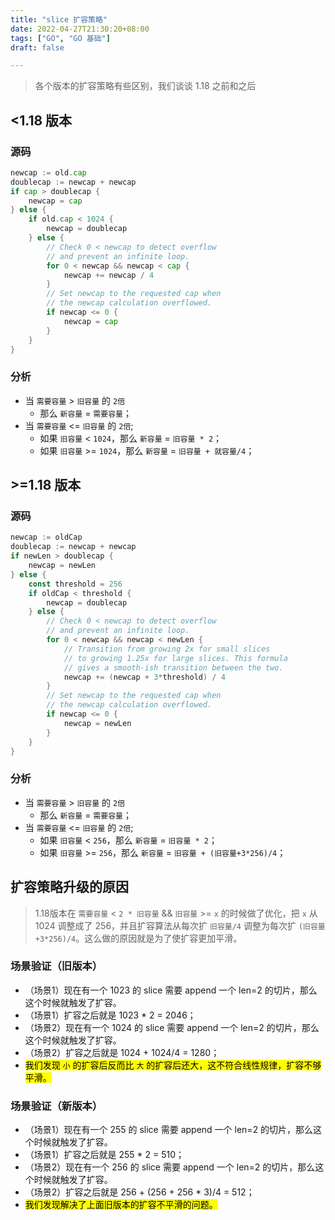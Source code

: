 ```yaml
---
title: "slice 扩容策略"
date: 2022-04-27T21:30:20+08:00
tags: ["GO", "GO 基础"]
draft: false

---
```


> 各个版本的扩容策略有些区别，我们谈谈 1.18 之前和之后

## <1.18 版本

### 源码

```go
newcap := old.cap
doublecap := newcap + newcap
if cap > doublecap {
    newcap = cap
} else {
    if old.cap < 1024 {
        newcap = doublecap
    } else {
        // Check 0 < newcap to detect overflow
        // and prevent an infinite loop.
        for 0 < newcap && newcap < cap {
            newcap += newcap / 4
        }
        // Set newcap to the requested cap when
        // the newcap calculation overflowed.
        if newcap <= 0 {
            newcap = cap
        }
    }
}
```

### 分析

- 当 `需要容量` > `旧容量` 的 `2倍`
    - 那么 `新容量` = `需要容量`；
- 当 `需要容量` <= `旧容量` 的 `2倍`;
    - 如果 `旧容量` < `1024`，那么 `新容量` = `旧容量 * 2`；
    - 如果 `旧容量` >= `1024`，那么 `新容量` = `旧容量 + 就容量/4`；

## >=1.18 版本

### 源码

```go
newcap := oldCap
doublecap := newcap + newcap
if newLen > doublecap {
    newcap = newLen
} else {
    const threshold = 256
    if oldCap < threshold {
        newcap = doublecap
    } else {
        // Check 0 < newcap to detect overflow
        // and prevent an infinite loop.
        for 0 < newcap && newcap < newLen {
            // Transition from growing 2x for small slices
            // to growing 1.25x for large slices. This formula
            // gives a smooth-ish transition between the two.
            newcap += (newcap + 3*threshold) / 4
        }
        // Set newcap to the requested cap when
        // the newcap calculation overflowed.
        if newcap <= 0 {
            newcap = newLen
        }
    }
}
```

### 分析

- 当 `需要容量` > `旧容量` 的 `2倍`
    - 那么 `新容量` = `需要容量`；
- 当 `需要容量` <= `旧容量` 的 `2倍`;
    - 如果 `旧容量` < `256`，那么 `新容量` = `旧容量 * 2`；
    - 如果 `旧容量` >= `256`，那么 `新容量` = `旧容量 + (旧容量+3*256)/4`；


## 扩容策略升级的原因

> 1.18版本在 `需要容量` < `2 * 旧容量` && `旧容量` >= `x` 的时候做了优化，把 `x` 从 1024 调整成了 256，并且扩容算法从每次扩 `旧容量/4` 调整为每次扩 `(旧容量+3*256)/4`。这么做的原因就是为了使扩容更加平滑。<br />

### 场景验证（旧版本）

- （场景1）现在有一个 1023 的 slice 需要 append 一个 len=2 的切片，那么这个时候就触发了扩容。
- （场景1）扩容之后就是 1023 * 2 = 2046；
- （场景2）现在有一个 1024 的 slice 需要 append 一个 len=2 的切片，那么这个时候就触发了扩容。
- （场景2）扩容之后就是 1024 + 1024/4 = 1280；
- <mark>我们发现 `小` 的扩容后反而比 `大` 的扩容后还大，这不符合线性规律，扩容不够平滑。</mark>

### 场景验证（新版本）

- （场景1）现在有一个 255 的 slice 需要 append 一个 len=2 的切片，那么这个时候就触发了扩容。
- （场景1）扩容之后就是 255 * 2 = 510；
- （场景2）现在有一个 256 的 slice 需要 append 一个 len=2 的切片，那么这个时候就触发了扩容。
- （场景2）扩容之后就是 256 + (256 + 256 * 3)/4 = 512；
- <mark>我们发现解决了上面旧版本的扩容不平滑的问题。</mark>

